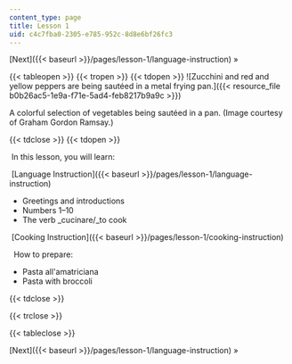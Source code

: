 ```yaml
---
content_type: page
title: Lesson 1
uid: c4c7fba0-2305-e785-952c-8d8e6bf26fc3
---
```


[Next]({{< baseurl >}}/pages/lesson-1/language-instruction) »

{{< tableopen >}}
{{< tropen >}}
{{< tdopen >}}
![Zucchini and red and yellow peppers are being sautéed in a metal frying pan.]({{< resource_file b0b26ac5-1e9a-f71e-5ad4-feb8217b9a9c >}})

A colorful selection of vegetables being sautéed in a pan. (Image courtesy of Graham Gordon Ramsay.)


{{< tdclose >}}
{{< tdopen >}}


 In this lesson, you will learn:

 [Language Instruction]({{< baseurl >}}/pages/lesson-1/language-instruction)

*   Greetings and introductions
*   Numbers 1–10
*   The verb _cucinare/_to cook

 [Cooking Instruction]({{< baseurl >}}/pages/lesson-1/cooking-instruction)

  How to prepare:

*   Pasta all'amatriciana
*   Pasta with broccoli


{{< tdclose >}}

{{< trclose >}}

{{< tableclose >}}

[Next]({{< baseurl >}}/pages/lesson-1/language-instruction) »